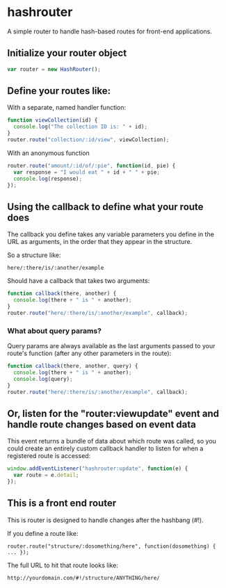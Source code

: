 # hashrouter

A simple router to handle hash-based routes for front-end applications.

## Initialize your router object

```javascript
var router = new HashRouter();
```

## Define your routes like:

With a separate, named handler function:

```javascript
function viewCollection(id) {
  console.log("The collection ID is: " + id);
}
router.route("collection/:id/view", viewCollection);
```

With an anonymous function 

```javascript
router.route("amount/:id/of/:pie", function(id, pie) {
  var response = "I would eat " + id + " " + pie;
  console.log(response);
});
```

## Using the callback to define what your route does

The callback you define takes any variable parameters you define in the URL as arguments, in the order that they appear in the structure. 

So a structure like:

`here/:there/is/:another/example`

Should have a callback that takes two arguments: 

```javascript
function callback(there, another) { 
  console.log(there + " is " + another); 
}
router.route("here/:there/is/:another/example", callback);
```

### What about query params?

Query params are always available as the last arguments passed to your route's function (after any other parameters in the route):

```javascript
function callback(there, another, query) { 
  console.log(there + " is " + another);
  console.log(query);
}
router.route("here/:there/is/:another/example", callback);
```

## Or, listen for the "router:viewupdate" event and handle route changes based on event data

This event returns a bundle of data about which route was called, so you could create an entirely custom callback handler to listen for when a registered route is accessed:

```javascript
window.addEventListener("hashrouter:update", function(e) {
  var route = e.detail;
});
```

## This is a front end router

This is router is designed to handle changes after the hashbang (#!).  

If you define a route like:

`router.route("structure/:dosomething/here", function(dosomething) { ... });`

The full URL to hit that route looks like:

`http://yourdomain.com/#!/structure/ANYTHING/here/`
